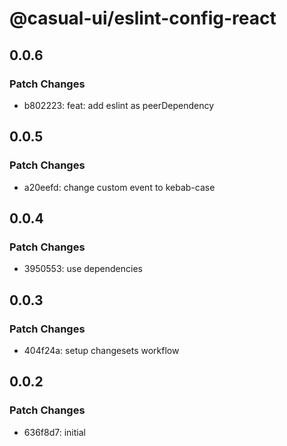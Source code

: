 # @casual-ui/eslint-config-react

## 0.0.6

### Patch Changes

- b802223: feat: add eslint as peerDependency

## 0.0.5

### Patch Changes

- a20eefd: change custom event to kebab-case

## 0.0.4

### Patch Changes

- 3950553: use dependencies

## 0.0.3

### Patch Changes

- 404f24a: setup changesets workflow

## 0.0.2

### Patch Changes

- 636f8d7: initial
